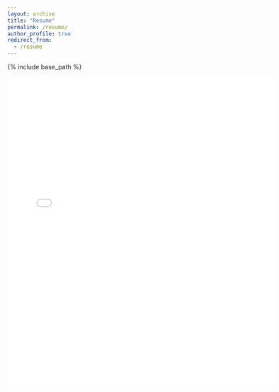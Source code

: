 ```yaml
---
layout: archive
title: "Resume"
permalink: /resume/
author_profile: true
redirect_from:
  - /resume
---
```


{% include base_path %}

<embed src="{{ site.baseurl }}/files/KathrynWheeler_Resume.pdf" width="600" height="700" type='application/pdf'>
